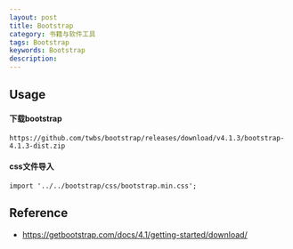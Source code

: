 ```yaml
---
layout: post
title: Bootstrap
category: 书籍与软件工具
tags: Bootstrap
keywords: Bootstrap
description: 
---
```


## Usage

#### 下载bootstrap

```
https://github.com/twbs/bootstrap/releases/download/v4.1.3/bootstrap-4.1.3-dist.zip
```

#### css文件导入

```
import '../../bootstrap/css/bootstrap.min.css';
```


## Reference

* <https://getbootstrap.com/docs/4.1/getting-started/download/>